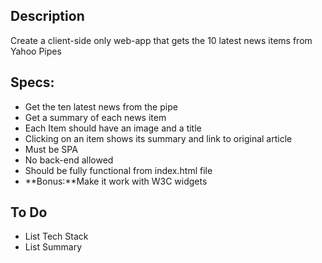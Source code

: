 ## Description
Create a client-side only web-app that gets the 10 latest news items from Yahoo Pipes

## Specs:
 * Get the ten latest news from the pipe
 * Get a summary of each news item
 * Each Item should have an image and a title
 * Clicking on an item shows its summary and link to original article
 * Must be SPA
 * No back-end allowed
 * Should be fully functional from index.html file
 * **Bonus:**Make it work with W3C widgets

## To Do
 * List Tech Stack
 * List Summary
